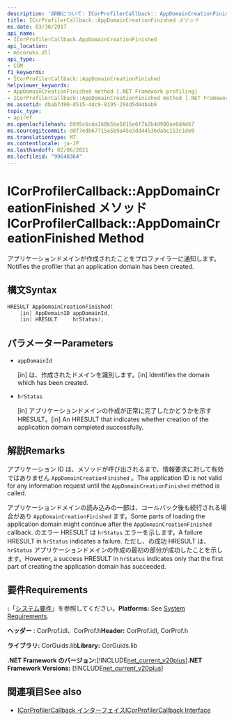 ```yaml
---
description: '詳細について: ICorProfilerCallback:: AppDomainCreationFinished メソッド'
title: ICorProfilerCallback::AppDomainCreationFinished メソッド
ms.date: 03/30/2017
api_name:
- ICorProfilerCallback.AppDomainCreationFinished
api_location:
- mscorwks.dll
api_type:
- COM
f1_keywords:
- ICorProfilerCallback::AppDomainCreationFinished
helpviewer_keywords:
- AppDomainCreationFinished method [.NET Framework profiling]
- ICorProfilerCallback::AppDomainCreationFinished method [.NET Framework profiling]
ms.assetid: dbab7d90-d515-4dc9-8195-294d5d04bab6
topic_type:
- apiref
ms.openlocfilehash: 6995c6cda168b5be5815e6f7b2b4d900ae0d4d67
ms.sourcegitcommit: ddf7edb67715a5b9a45e3dd44536dabc153c1de0
ms.translationtype: MT
ms.contentlocale: ja-JP
ms.lasthandoff: 02/06/2021
ms.locfileid: "99648364"
---
```

# <a name="icorprofilercallbackappdomaincreationfinished-method"></a><span data-ttu-id="01e05-103">ICorProfilerCallback::AppDomainCreationFinished メソッド</span><span class="sxs-lookup"><span data-stu-id="01e05-103">ICorProfilerCallback::AppDomainCreationFinished Method</span></span>

<span data-ttu-id="01e05-104">アプリケーションドメインが作成されたことをプロファイラーに通知します。</span><span class="sxs-lookup"><span data-stu-id="01e05-104">Notifies the profiler that an application domain has been created.</span></span>  
  
## <a name="syntax"></a><span data-ttu-id="01e05-105">構文</span><span class="sxs-lookup"><span data-stu-id="01e05-105">Syntax</span></span>  
  
```cpp  
HRESULT AppDomainCreationFinished(  
    [in] AppDomainID appDomainId,  
    [in] HRESULT     hrStatus);
```  
  
## <a name="parameters"></a><span data-ttu-id="01e05-106">パラメーター</span><span class="sxs-lookup"><span data-stu-id="01e05-106">Parameters</span></span>

- `appDomainId`

  <span data-ttu-id="01e05-107">\[in] は、作成されたドメインを識別します。</span><span class="sxs-lookup"><span data-stu-id="01e05-107">\[in] Identifies the domain which has been created.</span></span>

- `hrStatus`

  <span data-ttu-id="01e05-108">\[in] アプリケーションドメインの作成が正常に完了したかどうかを示す HRESULT。</span><span class="sxs-lookup"><span data-stu-id="01e05-108">\[in] An HRESULT that indicates whether creation of the application domain completed successfully.</span></span>

## <a name="remarks"></a><span data-ttu-id="01e05-109">解説</span><span class="sxs-lookup"><span data-stu-id="01e05-109">Remarks</span></span>  

 <span data-ttu-id="01e05-110">アプリケーション ID は、メソッドが呼び出されるまで、情報要求に対して有効ではありません `AppDomainCreationFinished` 。</span><span class="sxs-lookup"><span data-stu-id="01e05-110">The application ID is not valid for any information request until the `AppDomainCreationFinished` method is called.</span></span>  
  
 <span data-ttu-id="01e05-111">アプリケーションドメインの読み込みの一部は、コールバック後も続行される場合があり `AppDomainCreationFinished` ます。</span><span class="sxs-lookup"><span data-stu-id="01e05-111">Some parts of loading the application domain might continue after the `AppDomainCreationFinished` callback.</span></span> <span data-ttu-id="01e05-112">のエラー HRESULT は `hrStatus` エラーを示します。</span><span class="sxs-lookup"><span data-stu-id="01e05-112">A failure HRESULT in `hrStatus` indicates a failure.</span></span> <span data-ttu-id="01e05-113">ただし、の成功 HRESULT は、 `hrStatus` アプリケーションドメインの作成の最初の部分が成功したことを示します。</span><span class="sxs-lookup"><span data-stu-id="01e05-113">However, a success HRESULT in `hrStatus` indicates only that the first part of creating the application domain has succeeded.</span></span>  
  
## <a name="requirements"></a><span data-ttu-id="01e05-114">要件</span><span class="sxs-lookup"><span data-stu-id="01e05-114">Requirements</span></span>  

 <span data-ttu-id="01e05-115">**:**「[システム要件](../../get-started/system-requirements.md)」を参照してください。</span><span class="sxs-lookup"><span data-stu-id="01e05-115">**Platforms:** See [System Requirements](../../get-started/system-requirements.md).</span></span>  
  
 <span data-ttu-id="01e05-116">**ヘッダー** : CorProf.idl、CorProf.h</span><span class="sxs-lookup"><span data-stu-id="01e05-116">**Header:** CorProf.idl, CorProf.h</span></span>  
  
 <span data-ttu-id="01e05-117">**ライブラリ:** CorGuids.lib</span><span class="sxs-lookup"><span data-stu-id="01e05-117">**Library:** CorGuids.lib</span></span>  
  
 <span data-ttu-id="01e05-118">**.NET Framework のバージョン:**[!INCLUDE[net_current_v20plus](../../../../includes/net-current-v20plus-md.md)]</span><span class="sxs-lookup"><span data-stu-id="01e05-118">**.NET Framework Versions:** [!INCLUDE[net_current_v20plus](../../../../includes/net-current-v20plus-md.md)]</span></span>  
  
## <a name="see-also"></a><span data-ttu-id="01e05-119">関連項目</span><span class="sxs-lookup"><span data-stu-id="01e05-119">See also</span></span>

- [<span data-ttu-id="01e05-120">ICorProfilerCallback インターフェイス</span><span class="sxs-lookup"><span data-stu-id="01e05-120">ICorProfilerCallback Interface</span></span>](icorprofilercallback-interface.md)
